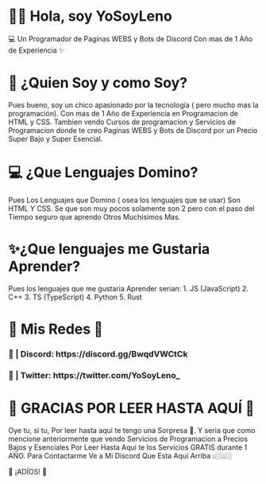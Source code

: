 <h1>👋🏼 Hola, soy YoSoyLeno</h1>

<p>💻 Un Programador de Paginas WEBS y Bots de Discord Con mas de 1 Año de Experiencia ✨</p>

<h1>📜 ¿Quien Soy y como Soy?</h1>

<p>Pues bueno, soy un chico apasionado por la tecnología ( pero mucho mas la programación). Con mas de 1 Año de Experiencia en Programacion de HTML y CSS. Tambien vendo Cursos de programacion y Servicios de Programacion donde te creo Paginas WEBS y Bots de Discord por un Precio Super Bajo y Super Esencial.</p>

<h1>💻 ¿Que Lenguajes Domino?</h1>

<p>Pues Los Lenguajes que Domino ( osea los lenguajes que se usar) Son HTML Y CSS. Se que son muy pocos solamente son 2 pero con el paso del Tiempo seguro que aprendo Otros Muchisimos Mas.</p>

<h1>✨¿Que lenguajes me Gustaria Aprender?</h1>

<p>Pues los lenguajes que me gustaria Aprender serian:
1. JS (JavaScript)
2. C++
3. TS (TypeScript)
4. Python
5. Rust</p>

<h1>💙 Mis Redes 💚</h1>

<h3>💙 | Discord: https://discord.gg/BwqdVWCtCk</h3>
<h3>💚 | Twitter: https://twitter.com/YoSoyLeno_</h3>

<h1>💖 GRACIAS POR LEER HASTA AQUÍ 💖</h1>

<p>Oye tu, si tu, Por leer hasta aqui te tengo una Sorpresa 🤯. Y seria que como mencione anteriormente que vendo Servicios de Programacion a Precios Bajos y Esenciales Por Leer Hasta Aqui te los Servicios GRATIS durante 1 AÑO. Para Contactarme Ve a Mi Discord Que Esta Aqui Arriba 👆🏼👆🏼</p>

<p>💖 ¡ADÍOS! 💖</p>
